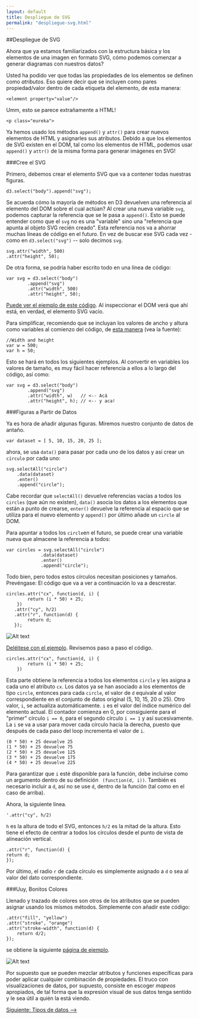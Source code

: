 ```yaml
---
layout: default
title: Despliegue de SVG
permalink: "despliegue-svg.html"
---
```

##Despliegue de SVG

Ahora que ya estamos familiarizados con la estructura básica y los elementos de una imagen en formato SVG, cómo podemos comenzar a generar diagramas con nuestros datos?

Usted ha podido ver que todas las propiedades de los elementos se definen como *atributos*. Eso quiere decir que se incluyen como pares propiedad/valor dentro de cada etiqueta del elemento, de esta manera:

`<element property="value"/>`

Umm, esto se parece extrañamente a HTML!

`<p class="eureka">`

Ya hemos usado los métodos `append()` y `attr()` para crear nuevos elementos de HTML y asignarles sus atributos. Debido a que los elementos de SVG existen en el DOM, tal como los elementos de HTML, podemos usar `append()` y `attr()` de la misma forma para generar imágenes en SVG!

###Cree el SVG

Primero, debemos crear el elemento SVG que va a contener todas nuestras figuras.

`d3.select("body").append("svg");`

Se acuerda cómo la mayoría de métodos en D3 devuelven una referencia al elemento del DOM sobre el cual actúan? Al crear una nueva variable `svg`, podemos capturar la referencia que se le pasa a `append()`. Esto se puede entender como que el `svg` no es una "variable" sino una "referencia que apunta al objeto SVG recién creado". Esta referencia nos va a ahorrar muchas líneas de código en el futuro. En vez de buscar ese SVG cada vez - como en `d3.select("svg")` -- solo decimos `svg`. 

    svg.attr("width", 500)
    .attr("height", 50);
    
De otra forma, se podría haber escrito todo en una línea de código:

    var svg = d3.select("body")
            .append("svg")
            .attr("width", 500)
            .attr("height", 50);
            
[Puede ver el ejemplo de este código](http://alignedleft.com/content/03-tutorials/01-d3/110-drawing-svgs/1.html). Al inspeccionar el DOM verá que ahí está, en verdad, el elemento SVG vacío.

Para simplificar, recomiendo que se incluyan los valores de ancho y altura como variables al comienzo del código, de [esta manera](http://alignedleft.com/content/03-tutorials/01-d3/110-drawing-svgs/2.html) (vea la fuente):

    //Width and height
    var w = 500;
    var h = 50;
    
Esto se hará en todos los siguientes ejemplos. Al convertir en variables los valores de tamaño, es muy fácil hacer referencia a ellos a lo largo del código, así como:

    var svg = d3.select("body")
            .append("svg")
            .attr("width", w)   // <-- Acá
            .attr("height", h); // <-- y aca!

###Figuras a Partir de Datos

Ya es hora de añadir algunas figuras. Miremos nuestro conjunto de datos de antaño.

`var dataset = [ 5, 10, 15, 20, 25 ];`

ahora, se usa `data()` para pasar por cada uno de los datos y así crear un `círculo` por cada uno: 

    svg.selectAll("circle")
        .data(dataset)
        .enter()
        .append("circle");
        
Cabe recordar que `selectAll()`  devuelve referencias vacías a todos los `circles` (que aún no existen), `data()` asocia los datos a los elementos que están a punto de crearse, `enter()`  devuelve la referencia al espacio que se utiliza para el nuevo elemento y `append()`  por último añade un `circle` al DOM.

Para apuntar a todos los `circle`en el futuro, se puede crear una variable nueva que almacene la referencia a todos:

    var circles = svg.selectAll("circle")
                 .data(dataset)
                 .enter()
                 .append("circle");
                 
Todo bien, pero todos estos círculos necesitan posiciones y tamaños. Prevéngase: El código que va a ver a continuación lo va a descrestar.

    circles.attr("cx", function(d, i) {
            return (i * 50) + 25;
        })
       .attr("cy", h/2)
       .attr("r", function(d) {
            return d;
       });

![Alt text]({{site.url}}/images/circulos.png)

[Deléitese con el ejemplo](http://alignedleft.com/content/03-tutorials/01-d3/110-drawing-svgs/3.html). Revisemos paso a paso el código.

    circles.attr("cx", function(d, i) {
            return (i * 50) + 25;
        })

Esta parte obtiene la referencia a todos los elementos `circle` y les asigna a cada uno el atributo `cx`.  Los datos ya se han asociado a los elementos de tipo `circle`, entonces para cada `circle`, el valor de `d` equivale al valor correspondiente en el conjunto de datos original (5, 10, 15, 20 o 25). Otro valor, `i`,  se actualiza automáticamente. `i` es el valor del índice numérico del elemento actual. El contador comienza en 0, por consiguiente para el  "primer" círculo `i == 0`, para el segundo círculo `i == 1` y así sucesivamente. La `i` se va a usar para mover cada círculo hacia la derecha, puesto que después de cada paso del loop incrementa el valor de `i`.

    (0 * 50) + 25 devuelve 25
    (1 * 50) + 25 devuelve 75
    (2 * 50) + 25 devuelve 125
    (3 * 50) + 25 devuelve 175
    (4 * 50) + 25 devuelve 225

Para garantizar que `i` esté disponible para la función, debe incluirse como un argumento dentro de su definición ` (function(d, i))`. También es necesario incluir a `d`, así no se use `d`, dentro de la función  (tal como en el caso de arriba).

Ahora, la siguiente línea.

    '.attr("cy", h/2)
    
`h` es la altura de todo el SVG, entonces `h/2` es la mitad de la altura. Esto tiene el efecto de centrar a todos los círculos desde el punto de vista de alineación vertical.

    .attr("r", function(d) {
    return d;
    });

Por último, el radio `r` de cada círculo es simplemente asignado a `d` o sea al valor del dato correspondiente.

###Uuy, Bonitos Colores

Llenado y trazado de colores son otros de los atributos que se pueden asignar usando los mismos métodos. Simplemente con añadir este código:

    .attr("fill", "yellow")
    .attr("stroke", "orange")
    .attr("stroke-width", function(d) {
        return d/2;
    });

se obtiene la siguiente [página de ejemplo](http://alignedleft.com/content/03-tutorials/01-d3/110-drawing-svgs/4.html). 

![Alt text]({{site.url}}/images/circulos-colores.png)

Por supuesto que se pueden mezclar atributos y funciones específicas para poder aplicar cualquier combinación de propiedades. El truco con visualizaciones de datos, por supuesto, consiste en escoger *mapeos* apropiados, de tal forma que la expresión visual de sus datos tenga sentido y le sea útil a quién la está viendo.


[Siguiente: Tipos de datos -->]({{site.url}}/tipos-datos.html)